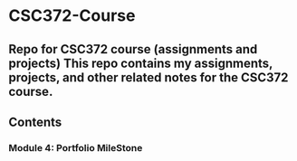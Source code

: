 # CSC372-Course
Repo for CSC372 course (assignments and projects)
This repo contains my assignments, projects, and other related notes for the CSC372 course.
----------
## Contents

### Module 4: Portfolio MileStone


